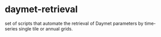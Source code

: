 # daymet-retrieval
set of scripts that automate the retrieval of Daymet parameters by time-series single tile or annual grids.
